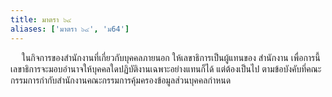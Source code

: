 ```yaml
---
title: มาตรา ๖๔
aliases: ['มาตรา ๖๔', 'ม64']
---
```



&emsp; ในกิจการของสำนักงานที่เกี่ยวกับบุคคลภายนอก ให้เลขาธิการเป็นผู้แทนของ สำนักงาน เพื่อการนี้ เลขาธิการจะมอบอำนาจให้บุคคลใดปฏิบัติงานเฉพาะอย่างแทนก็ได้ แต่ต้องเป็นไป ตามข้อบังคับที่คณะกรรมการกำกับสำนักงานคณะกรรมการคุ้มครองข้อมูลส่วนบุคคลกำหนด
